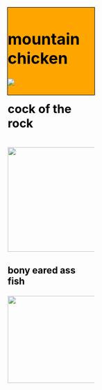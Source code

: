 <script>document.body.style.backgroundColor = "green";</script>
<head>
<style> 
body {
  background-image: url("https://media.istockphoto.com/vectors/dark-pattern-with-exotic-leaves-vector-id1209729476?k=20&m=1209729476&s=612x612&w=0&h=DVtIrJQDEkKOuc5AeApuSUhYLkrkdOguLGxq0wEFpkU=");
}
</style>
</head>
<div style="background-color:orange;color:black;border:1px solid black;width:200px;height:200px;font-size:18px;">
<h1>mountain chicken</h1>
<img src = "https://encrypted-tbn0.gstatic.com/images?q=tbn:ANd9GcR5dwlwvmXt7sdH6plUFXiM1UZSjBONletnSLlqVauTkCEh-C6vcHYypme2E--zTx8e1b8:https://upload.wikimedia.org/wikipedia/commons/d/db/Leptodactylus_fallax_%25281%2529.jpg&usqp=CAU">
<h2>cock of the rock<h2>
<img src = "https://animals.sandiegozoo.org/sites/default/files/2019-08/cock-of-the-rock5.jpg" height = 240 width =300>
<h3>bony eared ass fish</h3>
<img src = "https://fishesofaustralia.net.au/images/image/AcanthonusArmatus2NOAA.jpg" height = 200 width = 280 ></div>
